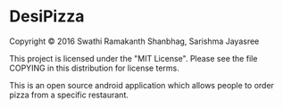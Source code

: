 # DesiPizza
Copyright © 2016 Swathi Ramakanth Shanbhag, Sarishma Jayasree

This project is licensed under the "MIT License". Please see the file COPYING in this distribution for license terms.

This is an open source android application which allows people to order pizza from a specific restaurant.




